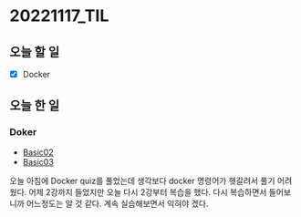# 20221117_TIL

## 오늘 할 일
- [X] Docker

## 오늘 한 일
### Doker
- [Basic02](/Tools/Doker/Basic02.md)
- [Basic03](/Tools/Doker/Basic03.md)

오늘 아침에 Docker quiz를 풀었는데 생각보다 docker 명령어가 헷갈려서 풀기 어려웠다.
어제 2강까지 들었지만 오늘 다시 2강부터 복습을 했다.
다시 복습하면서 들어보니까 어느정도는 알 것 같다.
계속 실습해보면서 익혀야 겠다.
